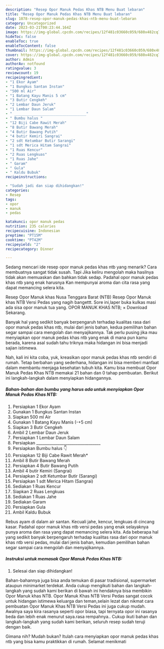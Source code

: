```yaml
---
description: "Resep Opor Manuk Pedas Khas NTB Menu Buat lebaran"
title: "Resep Opor Manuk Pedas Khas NTB Menu Buat lebaran"
slug: 1078-resep-opor-manuk-pedas-khas-ntb-menu-buat-lebaran
category: Uncategorized
date: 2023-03-21T00:23:44.164Z
image: https://img-global.cpcdn.com/recipes/12f481c03660c059/680x482cq70/opor-manuk-pedas-khas-ntb-foto-resep-utama.jpg
hideToc: false
enableToc: true
enableTocContent: false
thumbnail: https://img-global.cpcdn.com/recipes/12f481c03660c059/680x482cq70/opor-manuk-pedas-khas-ntb-foto-resep-utama.jpg
cover: https://img-global.cpcdn.com/recipes/12f481c03660c059/680x482cq70/opor-manuk-pedas-khas-ntb-foto-resep-utama.jpg
author: Admin
authorAv: notfound
ratingvalue: 3
reviewcount: 19
recipeingredient:
- "1 Ekor Ayam"
- "1 Bungkus Santan Instan"
- "500 ml Air"
- "1 Batang Kayu Manis 5 cm"
- "3 Butir Cengkeh"
- "2 Lembar Daun Jeruk"
- "1 Lembar Daun Salam"
- " _________________________________"
- " Bumbu halus "
- "12 Biji Cabe Rawit Merah"
- "8 Butir Bawang Merah"
- "4 Butir Bawang Putih"
- "4 butir Kemiri Sangrai"
- "2 sdt Ketumbar Butir Sarangi"
- "1 sdt Merica Hitam Sangrai"
- "1 Ruas Kencur"
- "2 Ruas Lengkuas"
- "1 Ruas Jahe"
- " Garam"
- " Gula"
- " Kaldu Bubuk"
recipeinstructions:

- "Sudah jadi dan siap dihidangkan!"
categories:
- Resep
tags:
- opor
- manuk
- pedas

katakunci: opor manuk pedas 
nutrition: 235 calories
recipecuisine: Indonesian
preptime: "PT15M"
cooktime: "PT42M"
recipeyield: "2"
recipecategory: Dinner

---
```



Sedang mencari ide resep opor manuk pedas khas ntb yang menarik? Cara membuatnya sangat tidak susah. Tapi Jika keliru mengolah maka hasilnya tidak akan memuaskan dan bahkan tidak sedap. Padahal opor manuk pedas khas ntb yang enak harusnya Kan mempunyai aroma dan cita rasa yang dapat memancing selera kita.


Resep Opor Manuk khas Nusa Tenggara Barat (NTB) Resep Opor Manuk khas NTB Versi Pedas yang nagih bangettt. Sore ini,laper buka kulkas masi ada sisa opor manuk tua yang. OPOR MANUK KHAS NTB; × Download Sekarang.

Banyak hal yang sedikit banyak berpengaruh terhadap kualitas rasa dari opor manuk pedas khas ntb, mulai dari jenis bahan, kedua pemilihan bahan segar sampai cara mengolah dan menyajikannya. Tak perlu pusing jika mau menyiapkan opor manuk pedas khas ntb yang enak di mana pun kamu berada, karena asal sudah tahu triknya maka hidangan ini bisa menjadi sajian istimewa.


Nah, kali ini kita coba, yuk, kreasikan opor manuk pedas khas ntb sendiri di rumah. Tetap berbahan yang sederhana, hidangan ini bisa memberi manfaat dalam membantu menjaga kesehatan tubuh kita. Kamu bisa membuat Opor Manuk Pedas Khas NTB memakai 21 bahan dan 0 tahap pembuatan. Berikut ini langkah-langkah dalam menyiapkan hidangannya.

<!--inarticleads1-->

##### Bahan-bahan dan bumbu yang harus ada untuk menyiapkan Opor Manuk Pedas Khas NTB:

1. Persiapkan 1 Ekor Ayam
1. Gunakan 1 Bungkus Santan Instan
1. Siapkan 500 ml Air
1. Gunakan 1 Batang Kayu Manis (-+5 cm)
1. Siapkan 3 Butir Cengkeh
1. Ambil 2 Lembar Daun Jeruk
1. Persiapkan 1 Lembar Daun Salam
1. Persiapkan  _________________________________
1. Persiapkan  Bumbu halus 👇
1. Persiapkan 12 Biji Cabe Rawit Merah*
1. Ambil 8 Butir Bawang Merah
1. Persiapkan 4 Butir Bawang Putih
1. Ambil 4 butir Kemiri (Sangrai)
1. Persiapkan 2 sdt Ketumbar Butir (Sarangi)
1. Persiapkan 1 sdt Merica Hitam (Sangrai)
1. Sediakan 1 Ruas Kencur
1. Siapkan 2 Ruas Lengkuas
1. Sediakan 1 Ruas Jahe
1. Sediakan  Garam
1. Persiapkan  Gula
1. Ambil  Kaldu Bubuk


Rebus ayam di dalam air santan. Kecuali jahe, kencur, lengkuas di cincang kasar. Padahal opor manuk khas ntb versi pedas yang enak selayaknya punya aroma dan rasa yang dapat memancing selera kita. Ada beberapa hal yang sedikit banyak berpengaruh terhadap kualitas rasa dari opor manuk khas ntb versi pedas, mulai dari jenis bahan, kemudian pemilihan bahan segar sampai cara mengolah dan menyajikannya. 

<!--inarticleads2-->

##### Instruksi untuk memasak Opor Manuk Pedas Khas NTB:


1. Selesai dan siap dihidangkan!

Bahan-bahannya juga bisa anda temukan di pasar tradisional, supermarket ataupun minimarket terdekat. Anda cukup mengikuti bahan dan langkah-langkah yang sudah kami berikan di bawah ini hendaknya bisa membikin Opor Manuk khas NTB. Opor Manuk Khas NTB Versi Pedas sangat cocok untuk hidangan istimewa keluarga dan teman,selain lezat dan nikmat cara pembuatan Opor Manuk Khas NTB Versi Pedas ini juga cukup mudah. Awalnya saya kira rasanya seperti opor biasa, tapi ternyata opor ini rasanya beda dan lebih enak menurut saya.rasa rempahnya.. Cukup ikuti bahan dan langkah-langkah yang sudah kami berikan, seluruh resep sudah teruji dengan baik. 

Gimana nih? Mudah bukan? Itulah cara menyiapkan opor manuk pedas khas ntb yang bisa kamu praktikkan di rumah. Selamat menikmati
